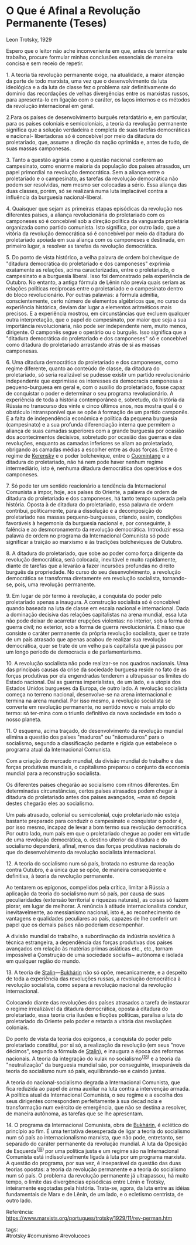# O Que é Afinal a Revolução Permanente (Teses)
Leon Trotsky, 1929

Espero que o leitor não ache inconveniente em que, antes de terminar este trabalho, procure formular minhas conclusões essenciais de maneira concisa e sem receio de repetir.

1\. A teoria tia revolução permanente exige, na atualidade, a maior atenção da parte de todo marxista, uma vez que o desenvolvimento da luta ideológica e a da luta de classe fez o problema sair definitivamente do domínio das recordações de velhas divergências entre os marxistas russos, para apresenta-lo em ligação com o caráter, os laços internos e os métodos da revolução internacional em geral.

2.Para os países de desenvolvimento burguês retardatário e, em particular, para os países coloniais e semicoloniais, a teoria da revolução permanente significa que a solução verdadeira e completa de suas tarefas democráticas e nacional- libertadoras só é concebível por meio da ditadura do proletariado, que, assume a direção da nação oprimida e, antes de tudo, de suas massas camponesas.

3\. Tanto a questão agrária como a questão nacional conferem ao campesinato, como enorme maioria da população dos países atrasados, um papel primordial na revolução democrática. Sem a aliança entre o proletariado e o campesinato, as tarefas da revolução democrática não podem ser resolvidas, nem mesmo ser colocadas a sério. Essa aliança das duas classes, porém, só se realizará numa luta implacável contra a influência da burguesia nacional-liberal.

4\. Quaisquer que sejam as primeiras etapas episódicas da revolução nos diferentes países, a aliança revolucionária do proletariado com os camponeses só é concebível sob a direção política da vanguarda proletária organizada como partido comunista. Isto significa, por outro lado, que a vitória da revolução democrática só é concebível por meio da ditadura do proletariado apoiada em sua aliança com os camponeses e destinada, em primeiro lugar, a resolver as tarefas da revolução democrática.

5\. Do ponto de vista histórico, a velha palavra de ordem bolchevique de "ditadura democrática do proletariado e dos camponeses" exprimia exatamente as relações, acima caracterizadas, entre o proletariado, o campesinato e a burguesia liberal. Isso foi demonstrado pela experiência de Outubro. No entanto, a antiga fórmula de Lênin não previa quais seriam as relações políticas recíprocas entre o proletariado e o campesinato dentro do bloco revolucionário. Por outras palavras: a fórmula admitia, conscientemente, certo número de elementos algébricos que, no curso da experiência histórica, deviam dar lugar a elementos aritméticos mais precisos. E a experiência mostrou, em circunstâncias que excluem qualquer outra interpretação, que o papel do campesinato, por maior que seja a sua importância revolucionária, não pode ser independente nem, muito menos, dirigente. O camponês segue o operário ou o burguês. Isso significa que a "ditadura democrática do proletariado e dos camponeses" só e concebível como ditadura do proletariado arrastando atrás de si as massas camponesas.

6\. Uma ditadura democrática do proletariado e dos camponeses, como regime diferente, quanto ao conteúdo de classe, da ditadura do proletariado, só seria realizável se pudesse existir um partido revolucionário independente que exprimisse os interesses da democracia camponesa e pequeno-burguesa em geral e, com o auxilio do proletariado, fosse capaz de conquistar o poder e determinar o seu programa revolucionário. A experiência de toda a história contemporânea e, sobretudo, da história da Rússia no transcurso dos vinte e cinco últimos anos, nos mostra qual é o obstáculo intransponível que se opõe à formação de um partido camponês. É a falta de independência econômica e política da pequena burguesia (campesinato) e a sua profunda diferenciação interna que permitem a aliança de suas camadas superiores com a grande burguesia por ocasião dos acontecimentos decisivos, sobretudo por ocasião das guerras e das revoluções, enquanto as camadas inferiores se aliam ao proletariado, obrigando as camadas médias a escolher entre as duas forças. Entre o regime de [Kerensky](https://www.marxists.org/portugues/dicionario/verbetes/k/kerensky.htm) e o poder bolchevique, entre o [Cuomintang](https://www.marxists.org/portugues/dicionario/verbetes/k/kuomintang.htm) e a ditadura do proletariado, não há nem pode haver nenhum regime intermediário, isto é, nenhuma ditadura democrática dos operários e dos camponeses.

7\. Só pode ter um sentido reacionário a tendência da Internacional Comunista a impor, hoje, aos países do Oriente, a palavra de ordem de ditadura do proletariado e dos camponeses, há tanto tempo superada pela história. Oposta à de ditadura do proletariado, essa palavra de ordem contribui, politicamente, para a dissolução e a decomposição do proletariado nas massas pequeno-burguesas, criando, assim, condições favoráveis à hegemonia da burguesia nacional e, por conseguinte, à falência e ao desmoronamento da revolução democrática. Introduzir essa palavra de ordem no programa da Internacional Comunista só pode significar a traição ao marxismo e às tradições bolcheviques de Outubro.

8\. A ditadura do proletariado, que sobe ao poder como força dirigente da revolução democrática, será colocada, inevitável e muito rapidamente, diante de tarefas que a levarão a fazer incursões profundas no direito burguês da propriedade. No curso do seu desenvolvimento, a revolução democrática se transforma diretamente em revolução socialista, tornando-se, pois, uma revolução permanente.

9\. Em lugar de pôr termo à revolução, a conquista do poder pelo proletariado apenas a inaugura. A construção socialista só é concebível quando baseada na luta de classe em escala nacional e internacional. Dada a dominação decisiva das relações capitalistas na arena mundial, essa luta não pode deixar de acarretar erupções violentas: no interior, sob a forma de guerra civil; no exterior, sob a forma de guerra revolucionária. É nisso que consiste o caráter permanente da própria revolução socialista, quer se trate de um país atrasado que apenas acabou de realizar sua revolução democrática, quer se trate de um velho país capitalista que já passou por um longo período de democracia e de parlamentarismo.

10\. A revolução socialista não pode realizar-se nos quadros nacionais. Uma das principais causas da crise da sociedade burguesa reside no fato de as forças produtivas por ela engendradas tenderem a ultrapassar os limites do Estado nacional. Daí as guerras imperialistas, de um lado, e a utopia dos Estados Unidos burgueses da Europa, de outro lado. A revolução socialista começa no terreno nacional, desenvolve-se na arena internacional e termina na arena mundial. Por isso mesmo, a revolução socialista se converte em revolução permanente, no sentido novo e mais amplo do termo: só ter-mina com o triunfo definitivo da nova sociedade em todo o nosso planeta.

11\. O esquema, acima traçado, do desenvolvimento da revolução mundial elimina a questão dos países "maduros" ou "nãomaduros" para o socialismo, segundo a classificação pedante e rígida que estabelece o programa atual da Internacional Comunista.

Com a criação do mercado mundial, da divisão mundial do trabalho e das forças produtivas mundiais, o capitalismo preparou o conjunto da economia mundial para a reconstrução socialista.

Os diferentes países chegarão ao socialismo com ritmos diferentes. Em determinadas circunstâncias, certos países atrasados podem chegar à ditadura do proletariado antes dos países avançados, ~mas só depois destes chegarão eles ao socialismo.

Um país atrasado, colonial ou semicolonial, cujo proletariado não esteja bastante preparado para conduzir o campesinato e conquistar o poder é, por isso mesmo, incapaz de levar a bom termo sua revolução democrática. Por outro lado, num país em que o proletariado chegue ao poder em virtude de uma revolução democrática, o. destino ulterior da ditadura e do socialismo dependerá, afinal, menos das forças produtivas nacionais do que do desenvolvimento da revolução socialista internacional.

12\. A teoria do socialismo num só país, brotada no estrume da reação contra Outubro, é a única que se opõe, de maneira conseqüente e definitiva, à teoria da revolução permanente.

Ao tentarem os epígonos, compelidos pela crítica, limitar à Rússia a aplicação da teoria do socialismo num só país, por causa de suas peculiaridades (extensão territorial e riquezas naturais), as coisas só fazem piorar, em lugar de melhorar. A renúncia à atitude internacionalista conduz, inevitavelmente, ao messianismo nacional, isto é, ao reconhecimento de vantagens e qualidades peculiares ao país, capazes de lhe conferir um papel que os demais países não poderiam desempenhar.

A divisão mundial do trabalho, a subordinação da indústria soviética à técnica estrangeira, a dependência das forças produtivas dos países avançados em relação às matérias primas asiáticas etc., etc., tornam impossível a Çonstrução de uma sociedade sociafis~ autônoma e isolada em qualquer região do mundo.

13\. A teoria de [Stalin](https://www.marxists.org/portugues/dicionario/verbetes/s/stalin.htm)—[Bukhárin](https://www.marxists.org/portugues/dicionario/verbetes/b/bukharin-ni.htm) não só opõe, mecanicamente, e a despeito de toda a experiência das revoluções russas, a revolução democrática à revolução socialista, como separa a revolução nacional da revolução internacional.

Colocando diante das revoluções dos países atrasados a tarefa de instaurar o regime irrealizável da ditadura democrática, oposta à ditadura do proletariado, essa teoria cria ilusões e ficções políticas, paralisa a luta do proletariado do Oriente pelo poder e retarda a vitória das revoluções coloniais.

Do ponto de vista da teoria dos epígonos, a conquista do poder pelo proletariado constitui, por si só, a realização da revolução (em seus "nove décimos", segundo a fórmula de [Stalin](https://www.marxists.org/portugues/dicionario/verbetes/s/stalin.htm)), e inaugura a época das reformas nacionais. A teoria da integração do kulak no socialismo<sup>([18](https://www.marxists.org/portugues/trotsky/1929/11/rev-perman.htm#a18))</sup> e a teoria da "neutralização" da burguesia mundial são, por conseguinte, inseparáveis da teoria do socialismo num só país, equilibrando-se e caindo juntas.

A teoria do nacional-socialismo degrada a Internacional Comunista, que fica reduzida ao papel de arma auxiliar na luta contra a intervenção armada. A política atual da Internacional Comunista, o seu regime e a escolha dos seus dirigentes correspondem perfeitamente à sua decad ncia e transformação num exército de emergência, que não se destina a resolver, de maneira autônoma, as tarefas que se lhe apresentam.

14\. O programa da Internacional Comunista, obra de [Bukhárin](https://www.marxists.org/portugues/dicionario/verbetes/b/bukharin-ni.htm), é eclético do princípio ao fim. É uma tentativa desesperada de ligar a teoria do socialismo num só país ao internacionalismo marxista, que não pode, entretanto, ser separado do caráter permanente da revolução mundial. A luta da Oposição de Esquerda<sup>([19](https://www.marxists.org/portugues/trotsky/1929/11/rev-perman.htm#a19)) </sup>por uma política justa e um regime são na Internacional Comunista está indissoluvelmente ligada à luta por um programa marxista. A questão do programa, por sua vez, é inseparável da questão das duas teorias opostas: a teoria da revolução permanente e a teoria do socialismo num só país. O problema da revolução permanente já ultrapassou, há muito tempo, o limite das divergências episódicas entre Lênin e Trotsky, inteiramente esgotadas pela história. Trata-se, agora, da luta entre as idéias fundamentais de Marx e de Lênin, de um lado, e o ecletismo centrista, de outro lado.

Referência:  
<https://www.marxists.org/portugues/trotsky/1929/11/rev-perman.htm>

tags:  
    #trotsky
    #comunismo
    #revolucoes